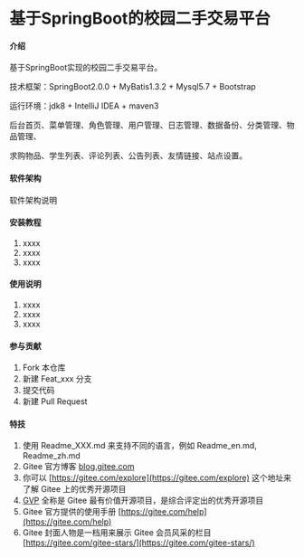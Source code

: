 # 基于SpringBoot的校园二手交易平台

#### 介绍
基于SpringBoot实现的校园二手交易平台。

技术框架：SpringBoot2.0.0 + MyBatis1.3.2 + Mysql5.7 + Bootstrap

运行环境：jdk8 + IntelliJ IDEA + maven3

后台首页、菜单管理、角色管理、用户管理、日志管理、数据备份、分类管理、物品管理、

求购物品、学生列表、评论列表、公告列表、友情链接、站点设置。

#### 软件架构
软件架构说明


#### 安装教程

1.  xxxx
2.  xxxx
3.  xxxx

#### 使用说明

1.  xxxx
2.  xxxx
3.  xxxx

#### 参与贡献

1.  Fork 本仓库
2.  新建 Feat_xxx 分支
3.  提交代码
4.  新建 Pull Request


#### 特技

1.  使用 Readme\_XXX.md 来支持不同的语言，例如 Readme\_en.md, Readme\_zh.md
2.  Gitee 官方博客 [blog.gitee.com](https://blog.gitee.com)
3.  你可以 [https://gitee.com/explore](https://gitee.com/explore) 这个地址来了解 Gitee 上的优秀开源项目
4.  [GVP](https://gitee.com/gvp) 全称是 Gitee 最有价值开源项目，是综合评定出的优秀开源项目
5.  Gitee 官方提供的使用手册 [https://gitee.com/help](https://gitee.com/help)
6.  Gitee 封面人物是一档用来展示 Gitee 会员风采的栏目 [https://gitee.com/gitee-stars/](https://gitee.com/gitee-stars/)
